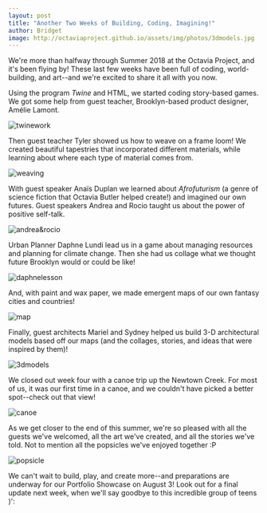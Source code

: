 ```yaml
---
layout: post
title: "Another Two Weeks of Building, Coding, Imagining!"
author: Bridget
image: http://octaviaproject.github.io/assets/img/photos/3dmodels.jpg
---
```

We're more than halfway through Summer 2018 at the Octavia Project, and it's been flying by! 
These last few weeks have been full of coding, world-building, and art--and we're excited to share it all with you now.

<!--more-->

Using the program <i>Twine</i> and HTML, we started coding story-based games. We got some help from guest teacher, 
Brooklyn-based product designer, Amélie Lamont.

![twinework](http://octaviaproject.github.io/assets/img/photos/twinework.jpg)

Then guest teacher Tyler showed us how to weave on a frame loom! We created beautiful tapestries that 
incorporated different materials, while learning about where each type of material comes from.

![weaving](http://octaviaproject.github.io/assets/img/photos/weaving.jpg)

With guest speaker Anaïs Duplan we learned about <i>Afrofuturism</i> (a genre of science fiction that Octavia Butler 
helped create!) and imagined our own futures. Guest speakers Andrea and Rocio taught us about 
the power of positive self-talk.

![andrea&rocio](http://octaviaproject.github.io/assets/img/photos/andrea&rocio.jpg)

Urban Planner Daphne Lundi lead us in a game about managing resources and planning for climate change. 
Then she had us collage what we thought future Brooklyn would or could be like!

![daphnelesson](http://octaviaproject.github.io/assets/img/photos/daphnelesson.jpg)

And, with paint and wax paper, we made emergent maps of our own fantasy cities and countries!

![map](http://octaviaproject.github.io/assets/img/photos/map.jpg)

Finally, guest architects Mariel and Sydney helped us build 3-D architectural models based off our maps 
(and the collages, stories, and ideas that were inspired by them)! 

![3dmodels](http://octaviaproject.github.io/assets/img/photos/3dmodels.jpg)

We closed out week four with a canoe trip up the Newtown Creek. For most of us, it was our first time in a canoe, 
and we couldn't have picked a better spot--check out that view!

![canoe](http://octaviaproject.github.io/assets/img/photos/canoe.jpg)

As we get closer to the end of this summer, we're so pleased with all the guests we've welcomed, 
all the art we've created, and all the stories we've told. Not to mention all the popsicles 
we've enjoyed together :P

![popsicle](http://octaviaproject.github.io/assets/img/photos/popsicle.jpg)

We can't wait to build, play, and create more--and preparations are underway for our 
Portfolio Showcase on August 3! Look out for a final update next week, when we'll say goodbye 
to this incredible group of teens )':
